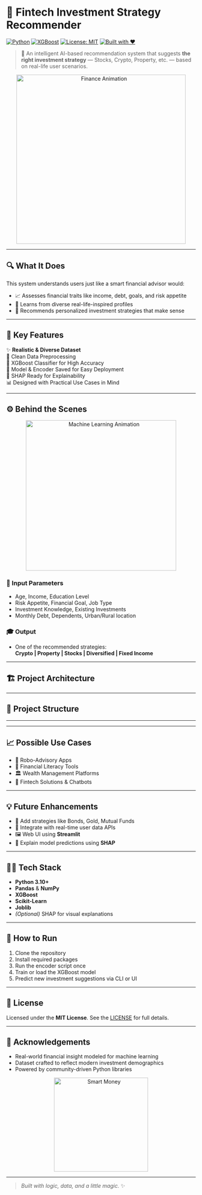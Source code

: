 # 💼 Fintech Investment Strategy Recommender

[![Python](https://img.shields.io/badge/Python-3.10+-blue.svg)](https://www.python.org/)
[![XGBoost](https://img.shields.io/badge/XGBoost-ML%20Model-brightgreen)](https://xgboost.readthedocs.io/)
[![License: MIT](https://img.shields.io/badge/License-MIT-yellow.svg)](LICENSE)
[![Built with ❤️](https://img.shields.io/badge/Built%20with-%E2%9D%A4-red)](#)

> 🚀 An intelligent AI-based recommendation system that suggests **the right investment strategy** — Stocks, Crypto, Property, etc. — based on real-life user scenarios.

<p align="center">
  <img src="https://lottie.host/32ed47c6-d3bb-40f0-9278-0a15e2b79cd0/gDpJESo6Kj.json" alt="Finance Animation" width="450">
</p>

---

## 🔍 What It Does

This system understands users just like a smart financial advisor would:
- 📈 Assesses financial traits like income, debt, goals, and risk appetite
- 🧠 Learns from diverse real-life-inspired profiles
- 🎯 Recommends personalized investment strategies that make sense

---

## 🧠 Key Features

✨ **Realistic & Diverse Dataset**  
🧹 Clean Data Preprocessing  
🌳 XGBoost Classifier for High Accuracy  
💾 Model & Encoder Saved for Easy Deployment  
🧮 SHAP Ready for Explainability  
📊 Designed with Practical Use Cases in Mind  

---

## ⚙️ Behind the Scenes

<p align="center">
  <img src="https://lottie.host/cc2d8757-69a9-465e-855b-60d6a786ba0d/Vc6rq0fVGx.json" alt="Machine Learning Animation" width="400">
</p>

### 🧬 Input Parameters
- Age, Income, Education Level  
- Risk Appetite, Financial Goal, Job Type  
- Investment Knowledge, Existing Investments  
- Monthly Debt, Dependents, Urban/Rural location

### 🎓 Output
- One of the recommended strategies:  
  **Crypto | Property | Stocks | Diversified | Fixed Income**

---

## 🏗️ Project Architecture


---

## 📁 Project Structure

---


---

## 📈 Possible Use Cases

- 💸 Robo-Advisory Apps  
- 🧮 Financial Literacy Tools  
- 🏛️ Wealth Management Platforms  
- 📲 Fintech Solutions & Chatbots

---

## 💡 Future Enhancements

- 🔄 Add strategies like Bonds, Gold, Mutual Funds  
- 🧾 Integrate with real-time user data APIs  
- 🖼️ Web UI using **Streamlit**  
- 🧠 Explain model predictions using **SHAP**

---

## 🧑‍💻 Tech Stack

- **Python 3.10+**
- **Pandas** & **NumPy**
- **XGBoost**
- **Scikit-Learn**
- **Joblib**
- *(Optional)* SHAP for visual explanations

---

## 🧪 How to Run

1. Clone the repository  
2. Install required packages  
3. Run the encoder script once  
4. Train or load the XGBoost model  
5. Predict new investment suggestions via CLI or UI

---

## 📄 License

Licensed under the **MIT License**. See the [LICENSE](LICENSE) for full details.

---

## 🙌 Acknowledgements

- Real-world financial insight modeled for machine learning  
- Dataset crafted to reflect modern investment demographics  
- Powered by community-driven Python libraries

<p align="center">
  <img src="https://lottie.host/73b5f0e3-d701-4081-87b7-17e49056dcbb/ZTPdoRw2Tx.json" alt="Smart Money" width="250">
</p>

---

> _Built with logic, data, and a little magic._ ✨

